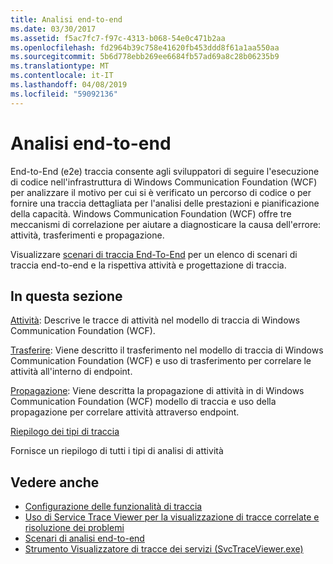 ```yaml
---
title: Analisi end-to-end
ms.date: 03/30/2017
ms.assetid: f5ac7fc7-f97c-4313-b068-54e0c471b2aa
ms.openlocfilehash: fd2964b39c758e41620fb453ddd8f61a1aa550aa
ms.sourcegitcommit: 5b6d778ebb269ee6684fb57ad69a8c28b06235b9
ms.translationtype: MT
ms.contentlocale: it-IT
ms.lasthandoff: 04/08/2019
ms.locfileid: "59092136"
---
```

# <a name="end-to-end-tracing"></a>Analisi end-to-end
End-to-End (e2e) traccia consente agli sviluppatori di seguire l'esecuzione di codice nell'infrastruttura di Windows Communication Foundation (WCF) per analizzare il motivo per cui si è verificato un percorso di codice o per fornire una traccia dettagliata per l'analisi delle prestazioni e pianificazione della capacità. Windows Communication Foundation (WCF) offre tre meccanismi di correlazione per aiutare a diagnosticare la causa dell'errore: attività, trasferimenti e propagazione.  
  
 Visualizzare [scenari di traccia End-To-End](../../../../../docs/framework/wcf/diagnostics/tracing/end-to-end-tracing-scenarios.md) per un elenco di scenari di traccia end-to-end e la rispettiva attività e progettazione di traccia.  
  
## <a name="in-this-section"></a>In questa sezione  
 [Attività](../../../../../docs/framework/wcf/diagnostics/tracing/activity.md):  Descrive le tracce di attività nel modello di traccia di Windows Communication Foundation (WCF).  
  
 [Trasferire](../../../../../docs/framework/wcf/diagnostics/tracing/transfer.md):  Viene descritto il trasferimento nel modello di traccia di Windows Communication Foundation (WCF) e uso di trasferimento per correlare le attività all'interno di endpoint.  
  
 [Propagazione](../../../../../docs/framework/wcf/diagnostics/tracing/propagation.md):  Viene descritta la propagazione di attività in di Windows Communication Foundation (WCF) modello di traccia e uso della propagazione per correlare attività attraverso endpoint.  
  
 [Riepilogo dei tipi di traccia](../../../../../docs/framework/wcf/diagnostics/tracing/trace-type-summary.md)  
  
 Fornisce un riepilogo di tutti i tipi di analisi di attività  
  
## <a name="see-also"></a>Vedere anche

- [Configurazione delle funzionalità di traccia](../../../../../docs/framework/wcf/diagnostics/tracing/configuring-tracing.md)
- [Uso di Service Trace Viewer per la visualizzazione di tracce correlate e risoluzione dei problemi](../../../../../docs/framework/wcf/diagnostics/tracing/using-service-trace-viewer-for-viewing-correlated-traces-and-troubleshooting.md)
- [Scenari di analisi end-to-end](../../../../../docs/framework/wcf/diagnostics/tracing/end-to-end-tracing-scenarios.md)
- [Strumento Visualizzatore di tracce dei servizi (SvcTraceViewer.exe)](../../../../../docs/framework/wcf/service-trace-viewer-tool-svctraceviewer-exe.md)
